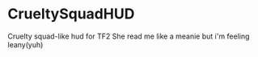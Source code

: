 # CrueltySquadHUD
Cruelty squad-like hud for TF2
She read me like a meanie but i'm feeling leany(yuh)
